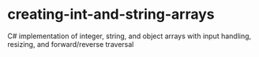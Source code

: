 # creating-int-and-string-arrays
C# implementation of integer, string, and object arrays with input handling, resizing, and forward/reverse traversal
